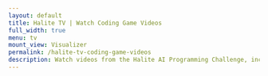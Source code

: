 ```yaml
---
layout: default
title: Halite TV | Watch Coding Game Videos
full_width: true
menu: tv
mount_view: Visualizer
permalink: /halite-tv-coding-game-videos
description: Watch videos from the Halite AI Programming Challenge, including featured videos and games with top players.
---
```


<div id="visualizer-container"></div>

